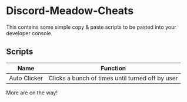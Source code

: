 # Discord-Meadow-Cheats
This contains some simple copy &amp; paste scripts to be pasted into your developer console

## Scripts

| Name | Function |
|------|----------|
|Auto Clicker|Clicks a bunch of times until turned off by user|

More are on the way!
